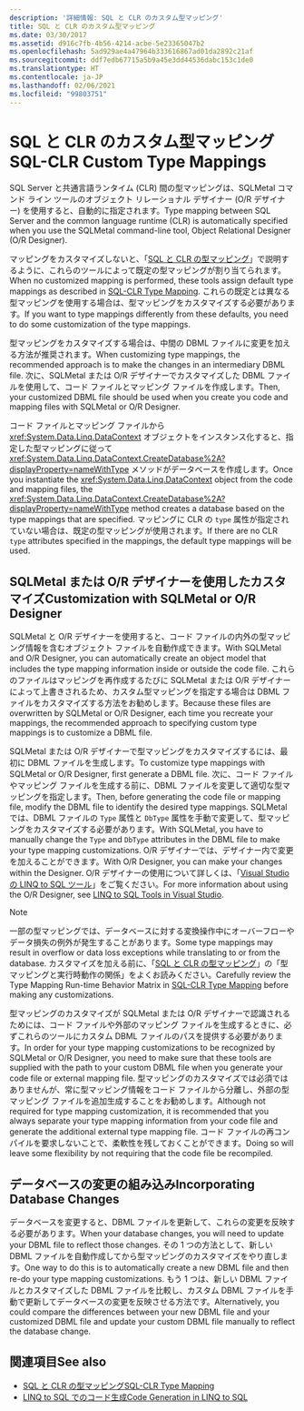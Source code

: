 ```yaml
---
description: '詳細情報: SQL と CLR のカスタム型マッピング'
title: SQL と CLR のカスタム型マッピング
ms.date: 03/30/2017
ms.assetid: d916c7fb-4b56-4214-acbe-5e23365047b2
ms.openlocfilehash: 5ad929ae4a47964b333616867ad01da2892c21af
ms.sourcegitcommit: ddf7edb67715a5b9a45e3dd44536dabc153c1de0
ms.translationtype: HT
ms.contentlocale: ja-JP
ms.lasthandoff: 02/06/2021
ms.locfileid: "99803751"
---
```

# <a name="sql-clr-custom-type-mappings"></a><span data-ttu-id="6d7ce-103">SQL と CLR のカスタム型マッピング</span><span class="sxs-lookup"><span data-stu-id="6d7ce-103">SQL-CLR Custom Type Mappings</span></span>

<span data-ttu-id="6d7ce-104">SQL Server と共通言語ランタイム (CLR) 間の型マッピングは、SQLMetal コマンド ライン ツールのオブジェクト リレーショナル デザイナー (O/R デザイナー) を使用すると、自動的に指定されます。</span><span class="sxs-lookup"><span data-stu-id="6d7ce-104">Type mapping between SQL Server and the common language runtime (CLR) is automatically specified when you use the SQLMetal command-line tool, Object Relational Designer (O/R Designer).</span></span>  
  
 <span data-ttu-id="6d7ce-105">マッピングをカスタマイズしないと、「[SQL と CLR の型マッピング](sql-clr-type-mapping.md)」で説明するように、これらのツールによって既定の型マッピングが割り当てられます。</span><span class="sxs-lookup"><span data-stu-id="6d7ce-105">When no customized mapping is performed, these tools assign default type mappings as described in [SQL-CLR Type Mapping](sql-clr-type-mapping.md).</span></span> <span data-ttu-id="6d7ce-106">これらの既定とは異なる型マッピングを使用する場合は、型マッピングをカスタマイズする必要があります。</span><span class="sxs-lookup"><span data-stu-id="6d7ce-106">If you want to type mappings differently from these defaults, you need to do some customization of the type mappings.</span></span>  
  
 <span data-ttu-id="6d7ce-107">型マッピングをカスタマイズする場合は、中間の DBML ファイルに変更を加える方法が推奨されます。</span><span class="sxs-lookup"><span data-stu-id="6d7ce-107">When customizing type mappings, the recommended approach is to make the changes in an intermediary DBML file.</span></span> <span data-ttu-id="6d7ce-108">次に、SQLMetal または O/R デザイナーでカスタマイズした DBML ファイルを使用して、コード ファイルとマッピング ファイルを作成します。</span><span class="sxs-lookup"><span data-stu-id="6d7ce-108">Then, your customized DBML file should be used when you create you code and mapping files with SQLMetal or O/R Designer.</span></span>  
  
 <span data-ttu-id="6d7ce-109">コード ファイルとマッピング ファイルから <xref:System.Data.Linq.DataContext> オブジェクトをインスタンス化すると、指定した型マッピングに従って <xref:System.Data.Linq.DataContext.CreateDatabase%2A?displayProperty=nameWithType> メソッドがデータベースを作成します。</span><span class="sxs-lookup"><span data-stu-id="6d7ce-109">Once you instantiate the <xref:System.Data.Linq.DataContext> object from the code and mapping files, the <xref:System.Data.Linq.DataContext.CreateDatabase%2A?displayProperty=nameWithType> method creates a database based on the type mappings that are specified.</span></span> <span data-ttu-id="6d7ce-110">マッピングに CLR の `type` 属性が指定されていない場合は、既定の型マッピングが使用されます。</span><span class="sxs-lookup"><span data-stu-id="6d7ce-110">If there are no CLR `type` attributes specified in the mappings, the default type mappings will be used.</span></span>  
  
## <a name="customization-with-sqlmetal-or-or-designer"></a><span data-ttu-id="6d7ce-111">SQLMetal または O/R デザイナーを使用したカスタマイズ</span><span class="sxs-lookup"><span data-stu-id="6d7ce-111">Customization with SQLMetal or O/R Designer</span></span>  

 <span data-ttu-id="6d7ce-112">SQLMetal と O/R デザイナーを使用すると、コード ファイルの内外の型マッピング情報を含むオブジェクト ファイルを自動作成できます。</span><span class="sxs-lookup"><span data-stu-id="6d7ce-112">With SQLMetal and O/R Designer, you can automatically create an object model that includes the type mapping information inside or outside the code file.</span></span> <span data-ttu-id="6d7ce-113">これらのファイルはマッピングを再作成するたびに SQLMetal または O/R デザイナーによって上書きされるため、カスタム型マッピングを指定する場合は DBML ファイルをカスタマイズする方法をお勧めします。</span><span class="sxs-lookup"><span data-stu-id="6d7ce-113">Because these files are overwritten by SQLMetal or O/R Designer, each time you recreate your mappings, the recommended approach to specifying custom type mappings is to customize a DBML file.</span></span>  
  
 <span data-ttu-id="6d7ce-114">SQLMetal または O/R デザイナーで型マッピングをカスタマイズするには、最初に DBML ファイルを生成します。</span><span class="sxs-lookup"><span data-stu-id="6d7ce-114">To customize type mappings with SQLMetal or O/R Designer, first generate a DBML file.</span></span> <span data-ttu-id="6d7ce-115">次に、コード ファイルやマッピング ファイルを生成する前に、DBML ファイルを変更して適切な型マッピングを指定します。</span><span class="sxs-lookup"><span data-stu-id="6d7ce-115">Then, before generating the code file or mapping file, modify the DBML file to identify the desired type mappings.</span></span> <span data-ttu-id="6d7ce-116">SQLMetal では、DBML ファイルの `Type` 属性と `DbType` 属性を手動で変更して、型マッピングをカスタマイズする必要があります。</span><span class="sxs-lookup"><span data-stu-id="6d7ce-116">With SQLMetal, you have to manually change the `Type` and `DbType` attributes in the DBML file to make your type mapping customizations.</span></span> <span data-ttu-id="6d7ce-117">O/R デザイナーでは、デザイナー内で変更を加えることができます。</span><span class="sxs-lookup"><span data-stu-id="6d7ce-117">With O/R Designer, you can make your changes within the Designer.</span></span> <span data-ttu-id="6d7ce-118">O/R デザイナーの使用について詳しくは、「[Visual Studio の LINQ to SQL ツール](/visualstudio/data-tools/linq-to-sql-tools-in-visual-studio2)」をご覧ください。</span><span class="sxs-lookup"><span data-stu-id="6d7ce-118">For more information about using the O/R Designer, see [LINQ to SQL Tools in Visual Studio](/visualstudio/data-tools/linq-to-sql-tools-in-visual-studio2).</span></span>  
  
> [!NOTE]
> <span data-ttu-id="6d7ce-119">一部の型マッピングでは、データベースに対する変換操作中にオーバーフローやデータ損失の例外が発生することがあります。</span><span class="sxs-lookup"><span data-stu-id="6d7ce-119">Some type mappings may result in overflow or data loss exceptions while translating to or from the database.</span></span> <span data-ttu-id="6d7ce-120">カスタマイズを加える前に、「[SQL と CLR の型マッピング](sql-clr-type-mapping.md)」の「型マッピングと実行時動作の関係」をよくお読みください。</span><span class="sxs-lookup"><span data-stu-id="6d7ce-120">Carefully review the Type Mapping Run-time Behavior Matrix in [SQL-CLR Type Mapping](sql-clr-type-mapping.md) before making any customizations.</span></span>  
  
 <span data-ttu-id="6d7ce-121">型マッピングのカスタマイズが SQLMetal または O/R デザイナーで認識されるためには、コード ファイルや外部のマッピング ファイルを生成するときに、必ずこれらのツールにカスタム DBML ファイルのパスを提供する必要があります。</span><span class="sxs-lookup"><span data-stu-id="6d7ce-121">In order for your type mapping customizations to be recognized by SQLMetal or O/R Designer, you need to make sure that these tools are supplied with the path to your custom DBML file when you generate your code file or external mapping file.</span></span> <span data-ttu-id="6d7ce-122">型マッピングのカスタマイズでは必須ではありませんが、常に型マッピング情報をコード ファイルから分離し、外部の型マッピング ファイルを追加生成することをお勧めします。</span><span class="sxs-lookup"><span data-stu-id="6d7ce-122">Although not required for type mapping customization, it is recommended that you always separate your type mapping information from your code file and generate the additional external type mapping file.</span></span> <span data-ttu-id="6d7ce-123">コード ファイルの再コンパイルを要求しないことで、柔軟性を残しておくことができます。</span><span class="sxs-lookup"><span data-stu-id="6d7ce-123">Doing so will leave some flexibility by not requiring that the code file be recompiled.</span></span>  
  
## <a name="incorporating-database-changes"></a><span data-ttu-id="6d7ce-124">データベースの変更の組み込み</span><span class="sxs-lookup"><span data-stu-id="6d7ce-124">Incorporating Database Changes</span></span>  

 <span data-ttu-id="6d7ce-125">データベースを変更すると、DBML ファイルを更新して、これらの変更を反映する必要があります。</span><span class="sxs-lookup"><span data-stu-id="6d7ce-125">When your database changes, you will need to update your DBML file to reflect those changes.</span></span> <span data-ttu-id="6d7ce-126">その 1 つの方法として、新しい DBML ファイルを自動作成してから型マッピングのカスタマイズをやり直します。</span><span class="sxs-lookup"><span data-stu-id="6d7ce-126">One way to do this is to automatically create a new DBML file and then re-do your type mapping customizations.</span></span> <span data-ttu-id="6d7ce-127">もう 1 つは、新しい DBML ファイルとカスタマイズした DBML ファイルを比較し、カスタム DBML ファイルを手動で更新してデータベースの変更を反映させる方法です。</span><span class="sxs-lookup"><span data-stu-id="6d7ce-127">Alternatively, you could compare the differences between your new DBML file and your customized DBML file and update your custom DBML file manually to reflect the database change.</span></span>  
  
## <a name="see-also"></a><span data-ttu-id="6d7ce-128">関連項目</span><span class="sxs-lookup"><span data-stu-id="6d7ce-128">See also</span></span>

- [<span data-ttu-id="6d7ce-129">SQL と CLR の型マッピング</span><span class="sxs-lookup"><span data-stu-id="6d7ce-129">SQL-CLR Type Mapping</span></span>](sql-clr-type-mapping.md)
- [<span data-ttu-id="6d7ce-130">LINQ to SQL でのコード生成</span><span class="sxs-lookup"><span data-stu-id="6d7ce-130">Code Generation in LINQ to SQL</span></span>](code-generation-in-linq-to-sql.md)
